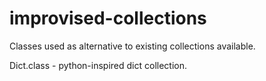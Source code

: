 # improvised-collections
Classes used as alternative to existing collections available.

Dict.class - python-inspired dict collection.